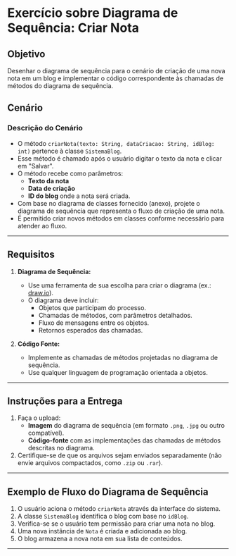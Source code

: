# Exercício sobre Diagrama de Sequência: Criar Nota

## Objetivo
Desenhar o diagrama de sequência para o cenário de criação de uma nova nota em um blog e implementar o código correspondente às chamadas de métodos do diagrama de sequência.

## Cenário

### Descrição do Cenário
- O método `criarNota(texto: String, dataCriacao: String, idBlog: int)` pertence à classe `SistemaBlog`.
- Esse método é chamado após o usuário digitar o texto da nota e clicar em "Salvar".
- O método recebe como parâmetros:
  - **Texto da nota**
  - **Data de criação**
  - **ID do blog** onde a nota será criada.
- Com base no diagrama de classes fornecido (anexo), projete o diagrama de sequência que representa o fluxo de criação de uma nota.
- É permitido criar novos métodos em classes conforme necessário para atender ao fluxo.

---

## Requisitos

1. **Diagrama de Sequência:**
   - Use uma ferramenta de sua escolha para criar o diagrama (ex.: [draw.io](https://app.diagrams.net/)).
   - O diagrama deve incluir:
     - Objetos que participam do processo.
     - Chamadas de métodos, com parâmetros detalhados.
     - Fluxo de mensagens entre os objetos.
     - Retornos esperados das chamadas.

2. **Código Fonte:**
   - Implemente as chamadas de métodos projetadas no diagrama de sequência.
   - Use qualquer linguagem de programação orientada a objetos.

---

## Instruções para a Entrega

1. Faça o upload:
   - **Imagem** do diagrama de sequência (em formato `.png`, `.jpg` ou outro compatível).
   - **Código-fonte** com as implementações das chamadas de métodos descritas no diagrama.
2. Certifique-se de que os arquivos sejam enviados separadamente (não envie arquivos compactados, como `.zip` ou `.rar`).

---

## Exemplo de Fluxo do Diagrama de Sequência

1. O usuário aciona o método `criarNota` através da interface do sistema.
2. A classe `SistemaBlog` identifica o blog com base no `idBlog`.
3. Verifica-se se o usuário tem permissão para criar uma nota no blog.
4. Uma nova instância de `Nota` é criada e adicionada ao blog.
5. O blog armazena a nova nota em sua lista de conteúdos.

---
